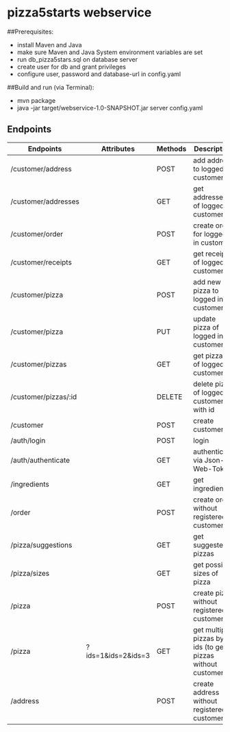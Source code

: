 # pizza5starts webservice

##Prerequisites:
- install Maven and Java
- make sure Maven and Java System environment variables are set
- run db_pizza5stars.sql on database server
- create user for db and grant privileges
- configure user, password and database-url in config.yaml

##Build and run (via Terminal):
- mvn package
- java -jar target/webservice-1.0-SNAPSHOT.jar server config.yaml

## Endpoints
| Endpoints              | Attributes         | Methods | Description                                                 | Authorization |
|------------------------|--------------------|---------|-------------------------------------------------------------|---------------|
| /customer/address      |                    | POST    | add address to logged in customer                           |       X       |
| /customer/addresses    |                    | GET     | get addresses of  logged in customer                        |       X       |
| /customer/order        |                    | POST    | create order for logged in customer                         |       X       |
| /customer/receipts     |                    | GET     | get receipts of logged in customer                          |       X       |
| /customer/pizza        |                    | POST    | add new pizza to logged in customer                         |       X       |
| /customer/pizza        |                    | PUT     | update pizza of  logged in customer                         |       X       |
| /customer/pizzas       |                    | GET     | get pizzas of loggedin customer                             |       X       |
| /customer/pizzas/:id   |                    | DELETE  | delete pizza of logged in customer with id                  |       X       |
| /customer              |                    | POST    | create customer                                             |               |
| /auth/login            |                    | POST    | login                                                       |               |
| /auth/authenticate     |                    | GET     | authenticate via Json-Web-Token                             |               |
| /ingredients           |                    | GET     | get ingredients                                             |               |
| /order                 |                    | POST    | create order without registered customer                    |               |
| /pizza/suggestions     |                    | GET     | get suggested pizzas                                        |               |
| /pizza/sizes           |                    | GET     | get possible sizes of pizza                                 |               |
| /pizza                 |                    | POST    | create pizza without registered customer                    |               |
| /pizza                 | ?ids=1&ids=2&ids=3 | GET     | get multiple pizzas by ids (to get pizzas without customer) |               |
| /address               |                    | POST    | create address without registered customer                  |               |